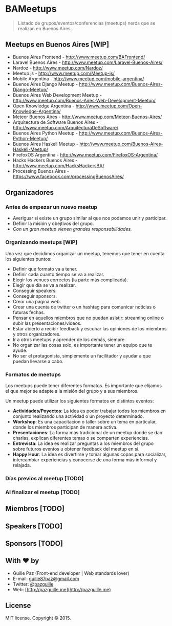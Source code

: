 # BAMeetups
> Listado de grupos/eventos/conferencias (meetups) nerds que se realizan en Buenos Aires.

## Meetups en Buenos Aires [WIP]

- Buenos Aires Frontend - http://www.meetup.com/BAFrontend/
- Laravel Buenos Aires - http://www.meetup.com/Laravel-Buenos-Aires/
- Nardoz - http://www.meetup.com/Nardoz/
- Meetup.js - http://www.meetup.com/Meetup-js/
- Mobile Argentina - http://www.meetup.com/mobile-argentina/
- Buenos Aires Django Meetup - http://www.meetup.com/Buenos-Aires-Django-Meetup/
- Buenos Aires Web Development Meetup - http://www.meetup.com/Buenos-Aires-Web-Development-Meetup/
- Open Knowledge Argentina - http://www.meetup.com/Open-Knowledge-Argentina/
- Meteor Buenos Aires - http://www.meetup.com/Meteor-Buenos-Aires/
- Arquitectura de Software Buenos Aires - http://www.meetup.com/ArquitecturaDeSoftware/
- Buenos Aires Python Meetup - http://www.meetup.com/Buenos-Aires-Python-Meetup/
- Buenos Aires Haskell Meetup - http://www.meetup.com/Buenos-Aires-Haskell-Meetup/
- FirefoxOS Argentina - http://www.meetup.com/FirefoxOS-Argentina/
- Hacks Hackers Buenos Aires - http://www.meetup.com/HacksHackersBA/
- Processing Buenos Aires - https://www.facebook.com/processingBuenosAires/

## Organizadores

### Antes de empezar un nuevo meetup

- Averiguar si existe un grupo similar al que nos podamos unir y participar.
- Definir la misión y obejtivos del grupo.
- *Con un gran meetup vienen grandes responsabilidades.*

### Organizando meetups [WIP]

Una vez que decidimos organizar un meetup, tenemos que tener en cuenta los siguientes puntos:

- Definir que formato va a tener.
- Definir cada cuanto tiempo se va a realizar.
- Elegir los venues correctos (la parte más complicada).
- Elegir que día se va a realizar.
- Conseguir speakers.
- Conseguir sponsors.
- Crear una página web.
- Crear una cuenta de twitter o un hashtag para comunicar noticias o futuras fechas.
- Pensar en aquellos miembros que no puedan asistir: streaming online o subir las presentaciones/videos.
- Estar abierto a recibir feedback y escuhar las opiniones de los miembros y otros organizadores.
- Ir a otros meetups y aprender de los demás, siempre.
- No organizar las cosas solo, es importante tener un equipo que te ayude.
- No ser el protagonista, simplemente un facilitador y ayudar a que puedan llevarse a cabo.

### Formatos de meetups
Los meetups puede tener diferentes formatos. Es importante que elijamos el que mejor se adapte a la misión del grupo y a sus miembros.  

Un meetup puede utilizar los siguientes formatos en distintos eventos:

- **Actividades/Poyectos**: La idea es poder trabajar todos los miembros en conjunto realizando una actividad o un proyecto determinado.
- **Workshop**: Es una capacitacion o taller sobre un tema en particular, donde los miembros participan de manera activa.
- **Presentaciones**: La forma más tradicional de un meetup donde se dan charlas, explican diferentes temas o se comparten experiencias.
- **Entrevista**: La idea es realizar preguntas a los miembros del grupo sobre futuros eventos u obtener feedback del meetup en si.
- **Happy Hour**: La idea es divertirse y tomar algunas copas para socializar, intercambiar experiencias y conocerse de una forma más informal y relajada.

### Días previos al meetup [TODO]

### Al finalizar el meetup [TODO]


## Miembros [TODO]

## Speakers [TODO]

## Sponsors [TODO]


## With ❤ by
- Guille Paz (Front-end developer | Web standards lover)
- E-mail: [guille87paz@gmail.com](mailto:guille87paz@gmail.com)
- Twitter: [@pazguille](http://twitter.com/pazguille)
- Web: [http://pazguille.me](http://pazguille.me)

## License
MIT license. Copyright © 2015.
